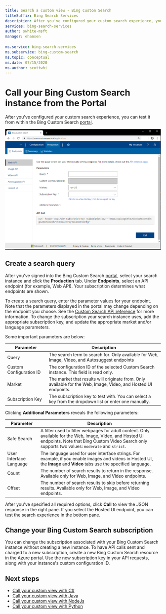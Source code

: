 ```yaml
---
title: Search a custom view - Bing Custom Search
titleSuffix: Bing Search Services
description: After you've configured your custom search experience, you can test it from within the Bing Custom Search portal.
services: bing-search-services
author: swhite-msft
manager: ehansen

ms.service: bing-search-services
ms.subservice: bing-custom-search
ms.topic: conceptual
ms.date: 07/15/2020
ms.author: scottwhi
---
```


# Call your Bing Custom Search instance from the Portal

After you've configured your custom search experience, you can test it from within the Bing Custom Search [portal](https://customsearch.ai). 

![a screenshot of the Bing custom search portal](../media/portal-search-screen.png)
## Create a search query 

After you've signed into the Bing Custom Search [portal](https://customsearch.ai), select your search instance and click the **Production** tab. Under **Endpoints**, select an API endpoint (for example, Web API). Your subscription determines what endpoints are shown.

To create a search query, enter the parameter values for your endpoint. Note that the parameters displayed in the portal may change depending on the endpoint you choose. See the [Custom Search API reference](../reference/query-parameters.md) for more information. To change the subscription your search instance uses, add the appropriate subscription key, and update the appropriate market and/or language parameters.

Some important parameters are below:


|Parameter  |Description  |
|---------|---------|
|Query     | The search term to search for. Only available for Web, Image, Video, and Autosuggest endpoints |
|Custom Configuration ID | The configuration ID of the selected Custom Search instance. This field is read only. |
|Market     | The market that results will originate from. Only available for the Web, Image, Video, and Hosted UI endpoints.        |
|Subscription Key | The subscription key to test with. You can select a key from the dropdown list or enter one manually.          |

Clicking **Additional Parameters** reveals the following parameters:  

|Parameter  |Description  |
|---------|---------|
|Safe Search     | A filter used to filter webpages for adult content. Only available for the Web, Image, Video, and Hosted UI endpoints. Note that Bing Custom Video Search only supports two values: `moderate` and `strict`.        |
|User Interface Language    | The language used for user interface strings. For example, if you enable images and videos in Hosted UI, the **Image** and **Video** tabs use the specified language.        |
|Count     | The number of search results to return in the response. Available only for Web, Image, and Video endpoints.         |
|Offset    | The number of search results to skip before returning results. Available only for Web, Image, and Video endpoints.        |
    
After you've specified all required options, click **Call** to view the JSON response in the right pane. If you select the Hosted UI endpoint, you can test the search experience in the bottom pane.

## Change your Bing Custom Search subscription

You can change the subscription associated with your Bing Custom Search instance without creating a new instance. To have API calls sent and charged to a new subscription, create a new Bing Custom Search resource in the Azure portal. Use the new subscription key in your API requests, along with your instance's custom configuration ID.

## Next steps

- [Call your custom view with C#](../quickstarts/rest/csharp.md)
- [Call your custom view with Java](../quickstarts/rest/java.md)
- [Call your custom view with NodeJs](../quickstarts/rest/nodejs.md)
- [Call your custom view with Python](../quickstarts/rest/python.md)

